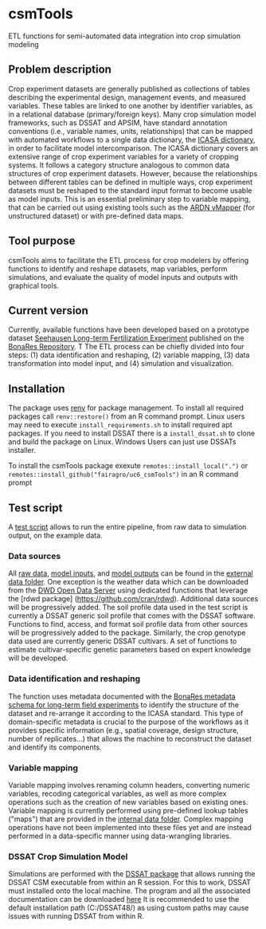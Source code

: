 # csmTools
ETL functions for semi-automated data integration into crop simulation modeling


## Problem description
Crop experiment datasets are generally published as collections of tables describing the experimental design, management events, and measured variables. These tables are linked to one another by identifier variables, as in a relational database (primary/foreign keys).
Many crop simulation model frameworks, such as DSSAT and APSIM, have standard annotation conventions (i.e., variable names, units, relationships) that can be mapped with automated workflows to a single data dictionary, the [ICASA dictionary](https://docs.google.com/spreadsheets/u/0/d/1MYx1ukUsCAM1pcixbVQSu49NU-LfXg-Dtt-ncLBzGAM/pub?output=html), in order to facilitate model intercomparison.
The ICASA dictionary covers an extensive range of crop experiment variables for a variety of cropping systems. It follows a category structure analogous to common data structures of crop experiment datasets. However, because the relationships between different tables can be defined in multiple ways, crop experiment datasets must be reshaped to the standard input format to become usable as model inputs. This is an essential preliminary step to variable mapping, that can be carried out using existing tools such as the [ARDN vMapper](https://data.agmip.org/ardn/tools/vmapper) (for unstructured dataset) or with pre-defined data maps.


## Tool purpose
csmTools aims to facilitate the ETL process for crop modelers by offering functions to identify and reshape datasets, map variables, perform simulations, and evaluate the quality of model inputs and outputs with graphical tools.


## Current version
Currently, available functions have been developed based on a prototype dataset [Seehausen Long-term Fertilization Experiment](https://doi.org/10.20387/bonares-3nqn-41vn) published on the [BonaRes Repository](https://www.bonares.de/research-data). T
The ETL process can be chiefly divided into four steps: (1) data identification and reshaping, (2) variable mapping, (3) data transformation into model input, and (4) simulation and visualization.

## Installation
The package uses [renv](https://rstudio.github.io/renv/) for package management. To install all required packages call `renv::restore()` from an R command prompt. Linux users may need to execute `install_requirements.sh` to install required apt packages. If you need to install DSSAT there is a `install_dssat.sh` to clone and build the package on Linux. Windows Users can just use DSSATs installer.

To install the csmTools package exexute `remotes::install_local(".")` or `remotes::install_github("fairagro/uc6_csmTools")` in an R command prompt

## Test script
A [test script](inst/etl_pipeline_example.R) allows to run the entire pipeline, from raw data to simulation output, on the example data.

### Data sources
All [raw data](inst/extdata/lte_seehausen/0_raw), [model inputs](inst/extdata/lte_seehausen/1_out), and [model outputs](inst/extdata/lte_seehausen/1_sim) can be found in the [external data folder](inst/extdata/lte_seehausen).
One exception is the weather data which can be downloaded from the [DWD Open Data Server](https://www.dwd.de/EN/ourservices/opendata/opendata.html) using dedicated functions that leverage the [rdwd package] (https://github.com/cran/rdwd). Additional data sources will be progressively added.
The soil profile data used in the test script is currently a DSSAT generic soil profile that comes with the DSSAT software. Functions to find, access, and format soil profile data from other sources will be progressively added to the package.
Similarly, the crop genotype data used are currently generic DSSAT cultivars. A set of functions to estimate cultivar-specific genetic parameters based on expert knowledge will be developed.

### Data identification and reshaping
The function uses metadata documented with the [BonaRes metadata schema for long-term field experiments](https://tools.bonares.de/ltfe/lte-details/430/) to identify the structure of the dataset and re-arrange it according to the ICASA standard. This type of domain-specific metadata is crucial to the purpose of the workflows as it provides specific information (e.g., spatial coverage, design structure, number of replicates...) that allows the machine to reconstruct the dataset and identify its components.  

### Variable mapping
Variable mapping involves renaming column headers, converting numeric variables, recoding categorical variables, as well as more complex operations such as the creation of new variables based on existing ones. Variable mapping is currently performed using pre-defined lookup tables ("maps") that are provided in the [internal data folder](data/). Complex mapping operations have not been implemented into these files yet and are instead performed in a data-specific manner using data-wrangling libraries.

### DSSAT Crop Simulation Model
Simulations are performed with the [DSSAT package](https://github.com/palderman/DSSAT) that allows running the DSSAT CSM executable from within an R session. For this to work, DSSAT must installed onto the local machine.
The program and all the associated documentation can be downloaded [here](https://dssat.net)
It is recommended to use the default installation path (C:/DSSAT48/) as using custom paths may cause issues with running DSSAT from within R.

